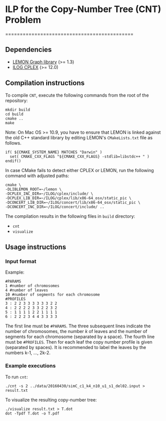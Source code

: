 # ILP for the Copy-Number Tree (CNT) Problem
============================================

## Dependencies

* [LEMON Graph library](http://lemon.cs.elte.hu) (>= 1.3)
* [ILOG CPLEX](http://www.ibm.com/developerworks/downloads/ws/ilogcplex/) (>= 12.0)

## Compilation instructions

To compile `CNT`, execute the following commands from the root of the repository:

    mkdir build
    cd build
    cmake ..
    make
    
Note: On Mac OS >= 10.9, you have to ensure that LEMON is linked against the old C++ standard library by editing LEMON's `CMakeLists.txt` file as follows.

	if( ${CMAKE_SYSTEM_NAME} MATCHES "Darwin" )
	  set( CMAKE_CXX_FLAGS "${CMAKE_CXX_FLAGS} -stdlib=libstdc++ " )
	endif()
    
In case CMake fails to detect either CPLEX or LEMON, run the following command with adjusted paths:

	cmake \
	-DLIBLEMON_ROOT=~/lemon \
	-DCPLEX_INC_DIR=~/ILOG/cplex/include/ \
	-DCPLEX_LIB_DIR=~/ILOG/cplex/lib/x86-64_osx/static_pic \
	-DCONCERT_LIB_DIR=~/ILOG/concert/lib/x86-64_osx/static_pic \
	-DCONCERT_INC_DIR=~/ILOG/concert/include/ ..
	
The compilation results in the following files in `build` directory:

* `cnt`
* `visualize`

## Usage instructions

### Input format

Example:

    #PARAMS
    1 #number of chromosomes
    4 #number of leaves
    10 #number of segments for each chromosome
    #PROFILES
    3 : 2 2 3 3 3 3 3 3 2 2
    4 : 2 2 2 2 3 3 2 2 3 2
    5 : 1 1 1 1 2 2 1 1 1 1
    6 : 2 2 2 3 4 4 3 3 3 3

The first line must be `#PARAMS`. The three subsequent lines indicate the number of chromosomes, the number *k* of leaves and the number of segments for each chromosome (separated by a space). The fourth line must be `#PROFILES`. Then for each leaf the copy number profile is given (separated by spaces). It is recommended to label the leaves by the numbers k-1, ..., 2k-2.

### Example executions

To run `cnt`:

    ./cnt -s 2 ../data/20160430/simC_c1_k4_n10_u1_s1_del02.input > result.txt

To visualize the resulting copy-number tree:

    ./visualize result.txt > T.dot
    dot -Tpdf T.dot -o T.pdf

